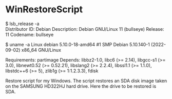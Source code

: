 # WinRestoreScript

$ lsb_release -a</br>
Distributor ID:	Debian
Description:	Debian GNU/Linux 11 (bullseye)
Release:	11
Codename:	bullseye

$ uname -a
Linux debian 5.10.0-18-amd64 #1 SMP Debian 5.10.140-1 (2022-09-02) x86_64 GNU/Linux

Requirements:
partimage
Depends: libbz2-1.0, libc6 (>= 2.14), libgcc-s1 (>= 3.0), libnewt0.52 (>= 0.52.21), libslang2 (>= 2.2.4), libssl1.1 (>= 1.1.0), libstdc++6 (>= 5), zlib1g (>= 1:1.2.3.3), fdisk

Restore script for my Windows. The script restores an SDA disk image taken on the SAMSUNG HD322HJ hard drive. Here the drive to be restored is SDA.
